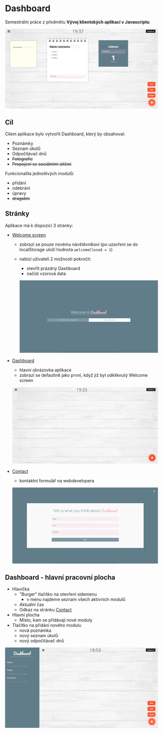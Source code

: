 # Dashboard
Semestrální práce z předmětu **Vývoj klientských aplikací v Javascriptu**

![dashboard](https://github.com/misslecter/dashboard/blob/master/documentation/images/dashboard-filled.png "Dashboard")


## Cíl
Cílem aplikace bylo vytvořit Dashboard, který by obsahoval:
* Poznámky
* Seznam úkolů
* Odpočítávač dnů
* ~~Fotografie~~
* ~~Propojení se sociálními sítěmi~~

Funkcionalita jednotlivých modulů:
* přidání
* odebrání
* úpravy
* ~~dragable~~

## Stránky
Aplikace má k dispozici 3 stránky:
- [Welcome screen](http://anastasiasurikova.com/dashboard/#welcome)
  - zobrazí se pouze novému návštěvníkovi (po uzavření se do localStorage uloží hodnota `welcomeClosed = 1`)
  - nabízí uživateli 2 možnosti pokročit:
    - otevřít prázdný Dashboard
    - načíst vzorová data
    
    ![welcome](https://github.com/misslecter/dashboard/blob/master/documentation/images/welcome.png "Dashboard")
    
    
- [Dashboard](http://anastasiasurikova.com/dashboard/#dashborad)
  - hlavní obrázovka aplikace
  - zobrazí se defaultně jako první, když již byl odkliknutý Welcome screen
  
   ![dashboard](https://github.com/misslecter/dashboard/blob/master/documentation/images/dashboard.png "Dashboard")
   
  
- [Contact](http://anastasiasurikova.com/dashboard/#contact)
  - kontaktní formulář na webdevelopera
  
   ![contact](https://github.com/misslecter/dashboard/blob/master/documentation/images/contact.png "Dashboard")
   
## Dashboard - hlavní pracovní plocha
* Hlavička
    * "Burger" tlačítko na otevření sidemenu
        * v menu najdeme seznam všech aktivních modulů
    * Aktuální čas
    * Odkaz na stránku [Contact](http://anastasiasurikova.com/dashboard/#contact)
* Hlavní plocha
    * Místo, kam se přidávají nové moduly
* Tlačítko na přidání nového modulu
    * nová poznámka
    * nový seznam úkolů
    * nový odpočítávač dnů


![dashboard](https://github.com/misslecter/dashboard/blob/master/documentation/images/dashboard-opened.png "Dashboard")